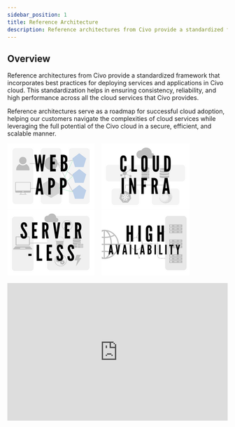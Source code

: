 ```yaml
---
sidebar_position: 1
title: Reference Architecture
description: Reference architectures from Civo provide a standardized framework that incorporates best practices for deploying services and applications in Civo cloud
---
```


<head>
  <title>Civo Reference Architecture | Civo Documentation</title>
</head>

## Overview

Reference architectures from Civo provide a standardized framework that incorporates best practices for deploying services and applications in Civo cloud. This standardization helps in ensuring consistency, reliability, and high performance across all the cloud services that Civo provides.

Reference architectures serve as a roadmap for successful cloud adoption, helping our customers navigate the complexities of cloud services while leveraging the full potential of the Civo cloud in a secure, efficient, and scalable manner.

[![webapp-thumbnail](./images/web-application-reference-architecture.png)](./web-app-diagram.md) &nbsp;&nbsp; [![cloud-infra-thumbnail](./images/cloud-infra-reference-architecture.png)](./IaC.md) &nbsp;&nbsp; [![serverless-thumbnail](./images/serverless-reference-architecture.png)](./serverless.md) &nbsp;&nbsp; [![high-avail-thumbnail](./images/high-availability-reference-architecture.png)](./high-availability.md) 


<iframe width="100%" height="315" src="https://www.youtube.com/embed/hDJIGePh1io?si=OoVZx2eCRGrxJe0c&amp;controls=0" title="YouTube video player" frameborder="0" allow="accelerometer; autoplay; clipboard-write; encrypted-media; gyroscope; picture-in-picture; web-share" allowfullscreen></iframe>